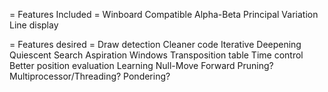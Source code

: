 = Features Included =
 Winboard Compatible
 Alpha-Beta
 Principal Variation Line display

= Features desired =
 Draw detection
 Cleaner code
 Iterative Deepening
 Quiescent Search
 Aspiration Windows
 Transposition table
 Time control
 Better position evaluation
 Learning
 Null-Move Forward Pruning?
 Multiprocessor/Threading?
 Pondering?